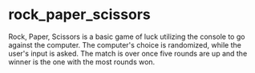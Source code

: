 # rock_paper_scissors
Rock, Paper, Scissors is a basic game of luck utilizing the console to go against the computer.
The computer's choice is randomized, while the user's input is asked.
The match is over once five rounds are up and the winner is the one with the most rounds won.
